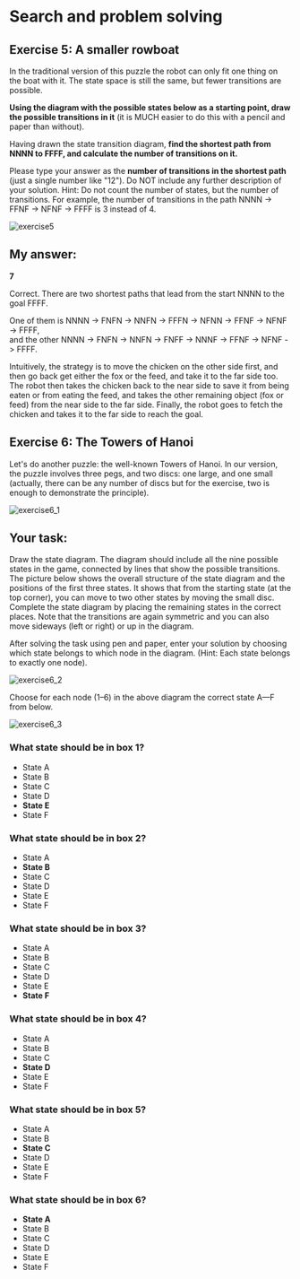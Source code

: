 # Search and problem solving

## Exercise 5: A smaller rowboat

In the traditional version of this puzzle the robot can only fit one thing on the boat with it. The state space is still the same, but fewer transitions are possible.

**Using the diagram with the possible states below as a starting point, draw the possible transitions in it** (it is MUCH easier to do this with a pencil and paper than without).

Having drawn the state transition diagram, **find the shortest path from NNNN to FFFF, and calculate the number of transitions on it.**

Please type your answer as the **number of transitions in the shortest path** (just a single number like "12"). Do NOT include any further description of your solution. Hint: Do not count the number of states, but the number of transitions. For example, the number of transitions in the path NNNN → FFNF → NFNF → FFFF is 3 instead of 4.

![exercise5](https://github.com/yodablocks/elementsofai/assets/83685559/940884e2-b286-409f-aed2-1c3139e31482)

## My answer:

**7**

Correct. There are two shortest paths that lead from the start NNNN to the goal FFFF. 

One of them is NNNN -> FNFN -> NNFN -> FFFN -> NFNN -> FFNF -> NFNF -> FFFF, 
</br> and the other NNNN -> FNFN -> NNFN -> FNFF -> NNNF -> FFNF -> NFNF -> FFFF. 

Intuitively, the strategy is to move the chicken on the other side first, and then go back get either the fox or the feed, and take it to the far side too. The robot then takes the chicken back to the near side to save it from being eaten or from eating the feed, and takes the other remaining object (fox or feed) from the near side to the far side. Finally, the robot goes to fetch the chicken and takes it to the far side to reach the goal.


## Exercise 6: The Towers of Hanoi

Let's do another puzzle: the well-known Towers of Hanoi. In our version, the puzzle involves three pegs, and two discs: one large, and one small (actually, there can be any number of discs but for the exercise, two is enough to demonstrate the principle).

![exercise6_1](https://github.com/yodablocks/elementsofai/assets/83685559/128b8f98-800e-4049-8965-7b192154b096)

## Your task:

Draw the state diagram. The diagram should include all the nine possible states in the game, connected by lines that show the possible transitions. The picture below shows the overall structure of the state diagram and the positions of the first three states. It shows that from the starting state (at the top corner), you can move to two other states by moving the small disc. Complete the state diagram by placing the remaining states in the correct places. Note that the transitions are again symmetric and you can also move sideways (left or right) or up in the diagram.

After solving the task using pen and paper, enter your solution by choosing which state belongs to which node in the diagram. (Hint: Each state belongs to exactly one node).

![exercise6_2](https://github.com/yodablocks/elementsofai/assets/83685559/77929e7f-aefd-4d9d-8f45-257fbaabfd2e)

Choose for each node (1–6) in the above diagram the correct state A—F from below.

![exercise6_3](https://github.com/yodablocks/elementsofai/assets/83685559/ad886075-0e87-49bb-9873-d9d0e6d382d2)

### What state should be in box 1?

- State A
- State B
- State C
- State D
- **State E**
- State F

### What state should be in box 2?

- State A
- **State B**
- State C
- State D
- State E
- State F
  
### What state should be in box 3?

- State A
- State B
- State C
- State D
- State E
- **State F**

### What state should be in box 4?

- State A
- State B
- State C
- **State D**
- State E
- State F

### What state should be in box 5?

- State A
- State B
- **State C**
- State D
- State E
- State F

### What state should be in box 6?

- **State A**
- State B
- State C
- State D
- State E
- State F

  
